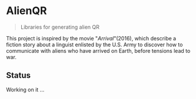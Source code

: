 # AlienQR
> Libraries for generating alien QR

This project is inspired by the movie "*Arrival*"(2016), which describe a fiction story about a linguist enlisted by the U.S. Army to discover how to communicate with aliens who have arrived on Earth, before tensions lead to war.

## Status
Working on it ...
